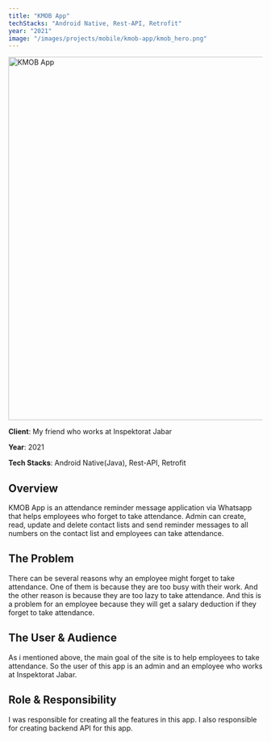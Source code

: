 ```yaml
---
title: "KMOB App"
techStacks: "Android Native, Rest-API, Retrofit"
year: "2021"
image: "/images/projects/mobile/kmob-app/kmob_hero.png"
---
```


<div className="flex items-center justify-center">
<img src="/images/projects/mobile/kmob-app/kmob_hero.png" width="720" height="720" alt="KMOB App" >
</div>

**Client**: My friend who works at Inspektorat Jabar

**Year**: 2021

**Tech Stacks**: Android Native(Java), Rest-API, Retrofit

## Overview

KMOB App is an attendance reminder message application via Whatsapp that helps employees who forget to take attendance. Admin can create, read, update and delete contact lists and send reminder messages to all numbers on the contact list and employees can take attendance.

## The Problem

There can be several reasons why an employee might forget to take attendance. One of them is because they are too busy with their work. And the other reason is because they are too lazy to take attendance. And this is a problem for an employee because they will get a salary deduction if they forget to take attendance.

## The User & Audience

As i mentioned above, the main goal of the site is to help employees to take attendance. So the user of this app is an admin and an employee who works at Inspektorat Jabar.

## Role & Responsibility

I was responsible for creating all the features in this app. I also responsible for creating backend API for this app.
